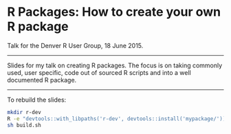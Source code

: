 # R Packages: How to create your own R package
Talk for the Denver R User Group, 18 June 2015.

----

Slides for my talk on creating R packages.  The focus is on taking commonly
used, user specific, code out of sourced R scripts and into a well documented
R package.

----

To rebuild the slides:

```bash
mkdir r-dev
R -e "devtools::with_libpaths('r-dev', devtools::install('mypackage/'))"
sh build.sh
```

